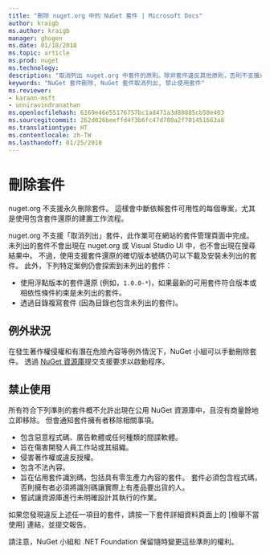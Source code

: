 ```yaml
---
title: "刪除 nuget.org 中的 NuGet 套件 | Microsoft Docs"
author: kraigb
ms.author: kraigb
manager: ghogen
ms.date: 01/18/2018
ms.topic: article
ms.prod: nuget
ms.technology: 
description: "取消列出 nuget.org 中套件的原則。除非套件違反其他原則，否則不支援永久刪除。"
keywords: "NuGet 套件刪除, NuGet 套件取消列出, 禁止使用套件"
ms.reviewer:
- karann-msft
- unniravindranathan
ms.openlocfilehash: 6169e46e55176757bc1ad471a3d80885cb50e403
ms.sourcegitcommit: 262d026beeffd4f3b6fc47d780a2f701451663a8
ms.translationtype: HT
ms.contentlocale: zh-TW
ms.lasthandoff: 01/25/2018
---
```

# <a name="deleting-packages"></a>刪除套件

nuget.org 不支援永久刪除套件。 這樣會中斷依賴套件可用性的每個專案，尤其是使用包含套件還原的建置工作流程。

nuget.org 不支援「取消列出」套件，此作業可在網站的套件管理頁面中完成。 未列出的套件不會出現在 nuget.org 或 Visual Studio UI 中，也不會出現在搜尋結果中。 不過，使用支援套件還原的確切版本號碼仍可以下載及安裝未列出的套件。 此外，下列特定案例仍會探索到未列出的套件：

- 使用浮點版本的套件還原 (例如，`1.0.0-*`)，如果最新的可用套件符合版本或相依性條件約束是未列出的套件。
- 透過目錄複寫套件 (因為目錄也包含未列出的套件)。

## <a name="exceptions"></a>例外狀況

在發生著作權侵權和有潛在危險內容等例外情況下，NuGet 小組可以手動刪除套件。 透過 [NuGet 資源庫](http://www.nuget.org)提交支援要求以啟動程序。

## <a name="prohibited-use"></a>禁止使用

所有符合下列準則的套件概不允許出現在公用 NuGet 資源庫中，且沒有商量餘地立即移除。 但會通知套件擁有者移除相關事項。

- 包含惡意程式碼、廣告軟體或任何種類的間諜軟體。
- 旨在傷害開發人員工作站或其組織。
- 侵害著作權或違反授權。
- 包含不法內容。
- 旨在佔用套件識別碼，包括具有零生產力內容的套件。 套件必須包含程式碼，否則擁有者必須將識別碼讓實際上有產品要出貨的人。
- 嘗試讓資源庫進行未明確設計其執行的作業。

如果您發現違反上述任一項目的套件，請按一下套件詳細資料頁面上的 [檢舉不當使用] 連結，並提交報告。

請注意，NuGet 小組和 .NET Foundation 保留隨時變更這些準則的權利。
